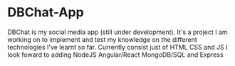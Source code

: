 # DBChat-App
DBChat is my social media app (still under development). It's a project I am working on to implement and test my knowledge on the different  technologies I've learnt so far.
Currently consist just of HTML CSS and JS
I look foward to adding NodeJS Angular/React MongoDB/SQL and Express
